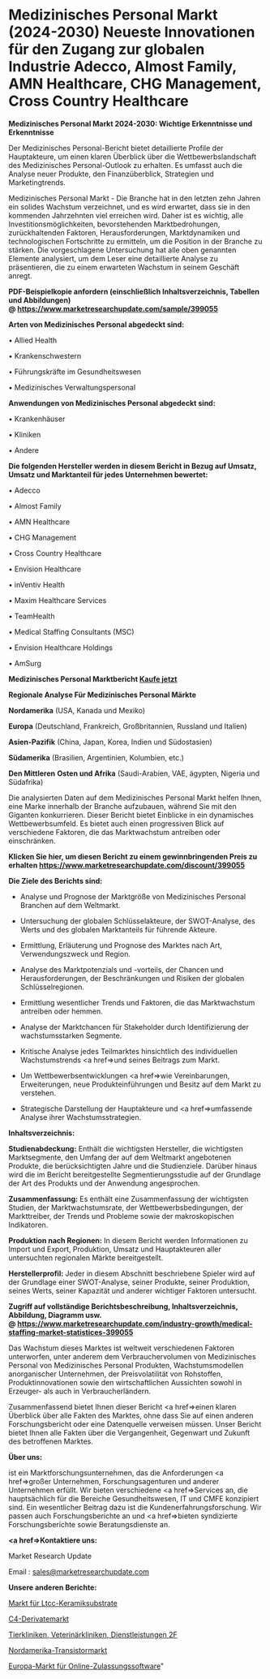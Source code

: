 # Medizinisches Personal Markt (2024-2030) Neueste Innovationen für den Zugang zur globalen Industrie Adecco, Almost Family, AMN Healthcare, CHG Management, Cross Country Healthcare

<strong>Medizinisches Personal Markt 2024-2030: Wichtige Erkenntnisse und Erkenntnisse</strong>

Der Medizinisches Personal-Bericht bietet detaillierte Profile der Hauptakteure, um einen klaren Überblick über die Wettbewerbslandschaft des Medizinisches Personal-Outlook zu erhalten. Es umfasst auch die Analyse neuer Produkte, den Finanzüberblick, Strategien und Marketingtrends.

Medizinisches Personal Markt - Die Branche hat in den letzten zehn Jahren ein solides Wachstum verzeichnet, und es wird erwartet, dass sie in den kommenden Jahrzehnten viel erreichen wird. Daher ist es wichtig, alle Investitionsmöglichkeiten, bevorstehenden Marktbedrohungen, zurückhaltenden Faktoren, Herausforderungen, Marktdynamiken und technologischen Fortschritte zu ermitteln, um die Position in der Branche zu stärken. Die vorgeschlagene Untersuchung hat alle oben genannten Elemente analysiert, um dem Leser eine detaillierte Analyse zu präsentieren, die zu einem erwarteten Wachstum in seinem Geschäft anregt.

<strong><b>PDF-Beispielkopie anfordern (einschließlich Inhaltsverzeichnis, Tabellen und Abbildungen) @ </b></strong><strong><a href=https://www.marketresearchupdate.com/sample/399055><strong>https://www.marketresearchupdate.com/sample/399055</u></a></strong></strong>

<strong>Arten von Medizinisches Personal abgedeckt sind:</strong>

• Allied Health

• Krankenschwestern

• Führungskräfte im Gesundheitswesen

• Medizinisches Verwaltungspersonal

<strong>Anwendungen von Medizinisches Personal abgedeckt sind:</strong>

• Krankenhäuser

• Kliniken

• Andere

<strong>Die folgenden Hersteller werden in diesem Bericht in Bezug auf Umsatz, Umsatz und Marktanteil für jedes Unternehmen bewertet:</strong>

• Adecco

• Almost Family

• AMN Healthcare

• CHG Management

• Cross Country Healthcare

• Envision Healthcare

• inVentiv Health

• Maxim Healthcare Services

• TeamHealth

• Medical Staffing Consultants (MSC)

• Envision Healthcare Holdings

• AmSurg

<strong>Medizinisches Personal Marktbericht <a href=https://www.marketresearchupdate.com/buynow/399055>Kaufe jetzt</a></strong>

<strong>Regionale Analyse Für Medizinisches Personal Märkte</strong>

<strong>Nordamerika</strong> (USA, Kanada und Mexiko)

<strong>Europa</strong> (Deutschland, Frankreich, Großbritannien, Russland und Italien)

<strong>Asien-Pazifik</strong> (China, Japan, Korea, Indien und Südostasien)

<strong>Südamerika</strong> (Brasilien, Argentinien, Kolumbien, etc.)

<strong>Den Mittleren</strong> <strong>Osten und Afrika</strong> (Saudi-Arabien, VAE, ägypten, Nigeria und Südafrika)

Die analysierten Daten auf dem Medizinisches Personal Markt helfen Ihnen, eine Marke innerhalb der Branche aufzubauen, während Sie mit den Giganten konkurrieren. Dieser Bericht bietet Einblicke in ein dynamisches Wettbewerbsumfeld. Es bietet auch einen progressiven Blick auf verschiedene Faktoren, die das Marktwachstum antreiben oder einschränken.

<strong>Klicken Sie hier, um diesen Bericht zu einem gewinnbringenden Preis zu erhalten
</strong><strong><a href=https://www.marketresearchupdate.com/discount/399055>https://www.marketresearchupdate.com/discount/399055</b></u></strong></a>

<strong>Die Ziele des Berichts sind:</strong>

- Analyse und Prognose der Marktgröße von Medizinisches Personal Branchen auf dem Weltmarkt.

- Untersuchung der globalen Schlüsselakteure, der SWOT-Analyse, des Werts und des globalen Marktanteils für führende Akteure.

- Ermittlung, Erläuterung und Prognose des Marktes nach Art, Verwendungszweck und Region.

- Analyse des Marktpotenzials und -vorteils, der Chancen und Herausforderungen, der Beschränkungen und Risiken der globalen Schlüsselregionen.

- Ermittlung wesentlicher Trends und Faktoren, die das Marktwachstum antreiben oder hemmen.

- Analyse der Marktchancen für Stakeholder durch Identifizierung der wachstumsstarken Segmente.

- Kritische Analyse jedes Teilmarktes hinsichtlich des individuellen Wachstumstrends <a href=>und</a> seines Beitrags zum Markt.

- Um Wettbewerbsentwicklungen <a href=>wie</a> Vereinbarungen, Erweiterungen, neue Produkteinführungen und Besitz auf dem Markt zu verstehen.

- Strategische Darstellung der Hauptakteure und <a href=>umfas</a>sende Analyse ihrer Wachstumsstrategien.

<strong>Inhaltsverzeichnis:</strong>

<strong>Studienabdeckung:</strong> Enthält die wichtigsten Hersteller, die wichtigsten Marktsegmente, den Umfang der auf dem Weltmarkt angebotenen Produkte, die berücksichtigten Jahre und die Studienziele. Darüber hinaus wird die im Bericht bereitgestellte Segmentierungsstudie auf der Grundlage der Art des Produkts und der Anwendung angesprochen.

<strong>Zusammenfassung:</strong> Es enthält eine Zusammenfassung der wichtigsten Studien, der Marktwachstumsrate, der Wettbewerbsbedingungen, der Markttreiber, der Trends und Probleme sowie der makroskopischen Indikatoren.

<strong>Produktion nach Regionen:</strong> In diesem Bericht werden Informationen zu Import und Export, Produktion, Umsatz und Hauptakteuren aller untersuchten regionalen Märkte bereitgestellt.

<strong>Herstellerprofil:</strong> Jeder in diesem Abschnitt beschriebene Spieler wird auf der Grundlage einer SWOT-Analyse, seiner Produkte, seiner Produktion, seines Werts, seiner Kapazität und anderer wichtiger Faktoren untersucht.

<strong><b>Zugriff auf vollständige Berichtsbeschreibung, Inhaltsverzeichnis, Abbildung, Diagramm usw. @ </b></strong><strong><a href=https://www.marketresearchupdate.com/industry-growth/medical-staffing-market-statistices-399055>https://www.marketresearchupdate.com/industry-growth/medical-staffing-market-statistices-399055</a></strong>

Das Wachstum dieses Marktes ist weltweit verschiedenen Faktoren unterworfen, unter anderem dem Verbrauchervolumen von Medizinisches Personal von Medizinisches Personal Produkten, Wachstumsmodellen anorganischer Unternehmen, der Preisvolatilität von Rohstoffen, Produktinnovationen sowie den wirtschaftlichen Aussichten sowohl in Erzeuger- als auch in Verbraucherländern.

Zusammenfassend bietet Ihnen dieser Bericht <a href=>einen</a> klaren Überblick über alle Fakten des Marktes, ohne dass Sie auf einen anderen Forschungsbericht oder eine Datenquelle verweisen müssen. Unser Bericht bietet Ihnen alle Fakten über die Vergangenheit, Gegenwart und Zukunft des betroffenen Marktes.

<strong>Über uns:</strong>

 ist ein Marktforschungsunternehmen, das die Anforderungen <a href=>großer</a> Unternehmen, Forschungsagenturen und anderer Unternehmen erfüllt. Wir bieten verschiedene <a href=>Services</a> an, die hauptsächlich für die Bereiche Gesundheitswesen, IT und CMFE konzipiert sind. Ein wesentlicher Beitrag dazu ist die Kundenerfahrungsforschung. Wir passen auch Forschungsberichte an und <a href=>bieten</a> syndizierte Forschungsberichte sowie Beratungsdienste an.

<strong><a href=>Kontaktiere uns:</a></strong>

Market Research Update

Email : sales@marketresearchupdate.com

<strong>Unsere anderen Berichte:</strong>

<a href=https://www.linkedin.com/pulse/ltcc-ceramic-substrates-market-expects-see-significant>Markt für Ltcc-Keramiksubstrate</a>

<a href=https://www.linkedin.com/pulse/c4-derivative-market-2023-remarking-enormous-growth-recent>C4-Derivatemarkt</a>

<a href=https://www.linkedin.com/pulse/animal-hospitals-veterinary-clinics-services-2f>Tierkliniken, Veterinärkliniken, Dienstleistungen 2F</a>

<a href=https://www.linkedin.com/pulse/north-america-transistor-market-2023-current>Nordamerika-Transistormarkt</a>

<a href=https://www.linkedin.com/pulse/europe-online-admissions-software-market-2023-2030-coverage>Europa-Markt für Online-Zulassungssoftware</a>"
